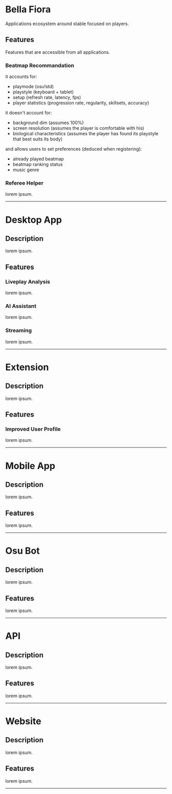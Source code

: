 # Bella Fiora

Applications ecosystem around stable focused on players.

## Features

Features that are accessible from all applications.

### Beatmap Recommandation

it accounts for:
- playmode (osu!std)
- playstyle (keyboard + tablet)
- setup (refresh rate, latency, fps)
- player statistics (progression rate, regularity, skillsets, accuracy)

it doesn't account for:
- background dim (assumes 100%)
- screen resolution (assumes the player is comfortable with his)
- biological characteristics (assumes the player has found its playstyle that best suits its body)

and allows users to set preferences (deduced when registering):
- already played beatmap
- beatmap ranking status
- music genre

### Referee Helper

lorem ipsum.

---

# Desktop App

## Description

lorem ipsum.

## Features

### Liveplay Analysis

lorem ipsum.

### AI Assistant

lorem ipsum.

### Streaming

lorem ipsum.

---

# Extension

## Description

lorem ipsum.

## Features

### Improved User Profile

lorem ipsum.

---

# Mobile App

## Description

lorem ipsum.

## Features

lorem ipsum.

---

# Osu Bot

## Description

lorem ipsum.

## Features

lorem ipsum.

---

# API

## Description

lorem ipsum.

## Features

lorem ipsum.

---

# Website

## Description

lorem ipsum.

## Features

lorem ipsum.

---